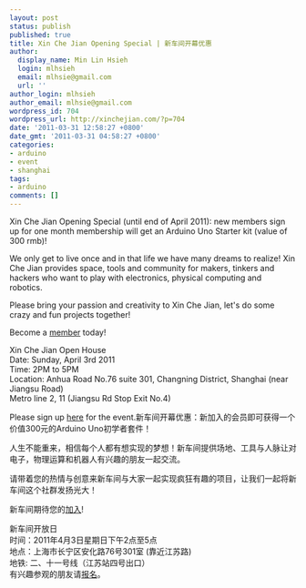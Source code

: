 ```yaml
---
layout: post
status: publish
published: true
title: Xin Che Jian Opening Special | 新车间开幕优惠
author:
  display_name: Min Lin Hsieh
  login: mlhsieh
  email: mlhsie@gmail.com
  url: ''
author_login: mlhsieh
author_email: mlhsie@gmail.com
wordpress_id: 704
wordpress_url: http://xinchejian.com/?p=704
date: '2011-03-31 12:58:27 +0800'
date_gmt: '2011-03-31 04:58:27 +0800'
categories:
- arduino
- event
- shanghai
tags:
- arduino
comments: []
---
```

<p><!--:en-->Xin Che Jian Opening Special (until end of April 2011): new members sign up for one month membership will get an Arduino Uno Starter kit (value of 300 rmb)!</p>
<p>We only get to live once and in that life we have many dreams to realize! Xin Che Jian provides space, tools and community for makers, tinkers and hackers who want to play with electronics, physical computing and robotics.  </p>
<p>Please bring your passion and creativity to Xin Che Jian, let's do some crazy and fun projects together!</p>
<p>Become a <a href="http://xinchejian.com/membership">member</a> today!</p>
<p>Xin Che Jian Open House<br />
Date: Sunday, April 3rd 2011<br />
Time: 2PM to 5PM<br />
Location: Anhua Road No.76 suite 301, Changning District, Shanghai (near Jiangsu Road)<br />
Metro line 2, 11 (Jiangsu Rd Stop Exit No.4)</p>
<p>Please sign up <a href="http://xinchejian.com/event/?regevent_action=register&event_id=4&name_of_event=XinCheJianOpenHouse">here</a> for the event.<!--:--><!--:zh-->新车间开幕优惠：新加入的会员即可获得一个价值300元的Arduino Uno初学者套件！</p>
<p>人生不能重来，相信每个人都有想实现的梦想！新车间提供场地、工具与人脉让对电子，物理运算和机器人有兴趣的朋友一起交流。</p>
<p>请带着您的热情与创意来新车间与大家一起实现疯狂有趣的项目，让我们一起将新车间这个社群发扬光大！</p>
<p>新车间期待您的<a href="http://xinchejian.com/membership/?lang=zh">加入</a>!</p>
<p>新车间开放日<br />
时间：2011年4月3日星期日下午2点至5点<br />
地点：上海市长宁区安化路76号301室 (靠近江苏路)<br />
地铁: 二、十一号线（江苏站四号出口）<br />
有兴趣参观的朋友请<a href="http://xinchejian.com/event/?regevent_action=register&event_id=4&name_of_event=XinCheJianOpenHouse">报名</a>。<!--:--></p>
